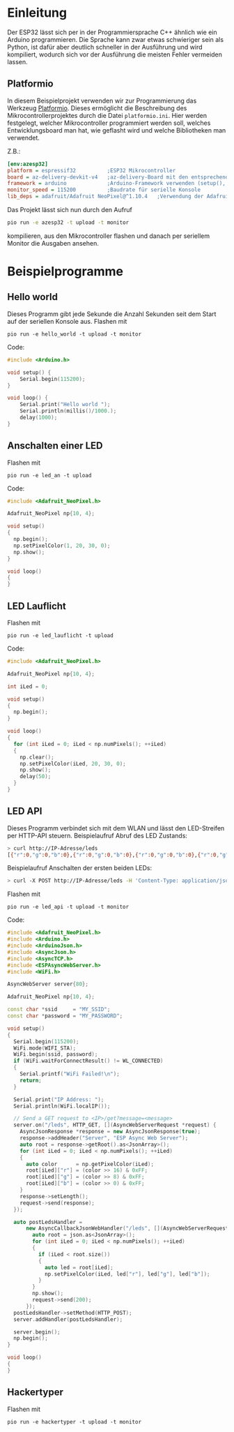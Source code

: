 # Einleitung

Der ESP32 lässt sich per in der Programmiersprache C++ ähnlich wie ein Arduino programmieren. Die Sprache kann zwar etwas schwieriger sein als Python, ist dafür aber deutlich schneller in der Ausführung und wird kompiliert, wodurch sich vor der Ausführung die meisten Fehler vermeiden lassen.

## Platformio

In diesem Beispielprojekt verwenden wir zur Programmierung das Werkzeug [Platformio](https://platformio.org/). 
Dieses ermöglicht die Beschreibung des Mikrocontrollerprojektes durch die Datei `platformio.ini`. Hier werden festgelegt, welcher Mikrocontroller programmiert werden soll, welches Entwicklungsboard man hat, wie geflasht wird und welche Bibliotheken man verwendet.

Z.B.:
```ini
[env:azesp32]
platform = espressif32          ;ESP32 Mikrocontroller
board = az-delivery-devkit-v4   ;az-delivery-Board mit den entsprechenden Pins und Bezeichnungen
framework = arduino             ;Arduino-Framework verwenden (setup(), loop(), digitalWrite(), ...)
monitor_speed = 115200          ;Baudrate für serielle Konsole
lib_deps = adafruit/Adafruit NeoPixel@^1.10.4   ;Verwendung der Adafruit NeoPixel Bibliothek
```

Das Projekt lässt sich nun durch den Aufruf
```bash
pio run -e azesp32 -t upload -t monitor
```
kompilieren, aus den Mikrocontroller flashen und danach per seriellem Monitor die Ausgaben ansehen.

# Beispielprogramme

## Hello world
Dieses Programm gibt jede Sekunde die Anzahl Sekunden seit dem Start auf der seriellen Konsole aus.
Flashen mit 
```
pio run -e hello_world -t upload -t monitor
```

Code:
```cpp
#include <Arduino.h>

void setup() {
    Serial.begin(115200);
}

void loop() {
    Serial.print("Hello world ");
    Serial.println(millis()/1000.);
    delay(1000);
}
```

## Anschalten einer LED

Flashen mit 
```
pio run -e led_an -t upload
```
Code:
```cpp
#include <Adafruit_NeoPixel.h>

Adafruit_NeoPixel np{10, 4};

void setup()
{
  np.begin();
  np.setPixelColor(1, 20, 30, 0);
  np.show();
}

void loop()
{
}
```

## LED Lauflicht

Flashen mit 
```
pio run -e led_lauflicht -t upload
```
Code:
```cpp
#include <Adafruit_NeoPixel.h>

Adafruit_NeoPixel np{10, 4};

int iLed = 0;

void setup()
{
  np.begin();
}

void loop()
{
  for (int iLed = 0; iLed < np.numPixels(); ++iLed)
  {
    np.clear();
    np.setPixelColor(iLed, 20, 30, 0);
    np.show();
    delay(50);
  }
}
```

## LED API

Dieses Programm verbindet sich mit dem WLAN und lässt den LED-Streifen per HTTP-API steuern.
Beispielaufruf Abruf des LED Zustands:
```bash
> curl http://IP-Adresse/leds
[{"r":0,"g":0,"b":0},{"r":0,"g":0,"b":0},{"r":0,"g":0,"b":0},{"r":0,"g":0,"b":0},{"r":0,"g":0,"b":0},{"r":0,"g":0,"b":0},{"r":0,"g":0,"b":0},{"r":0,"g":0,"b":0},{"r":0,"g":0,"b":0},{"r":0,"g":0,"b":0}]
```

Beispielaufruf Anschalten der ersten beiden LEDs:
```bash
> curl -X POST http://IP-Adresse/leds -H 'Content-Type: application/json' -d '[{"r":0,"g":50,"b":10},{"r":30,"g":30,"b":10}]'
```
Flashen mit 
```
pio run -e led_api -t upload -t monitor
```
Code:
```cpp
#include <Adafruit_NeoPixel.h>
#include <Arduino.h>
#include <ArduinoJson.h>
#include <AsyncJson.h>
#include <AsyncTCP.h>
#include <ESPAsyncWebServer.h>
#include <WiFi.h>

AsyncWebServer server{80};

Adafruit_NeoPixel np{10, 4};

const char *ssid     = "MY_SSID";
const char *password = "MY_PASSWORD";

void setup()
{
  Serial.begin(115200);
  WiFi.mode(WIFI_STA);
  WiFi.begin(ssid, password);
  if (WiFi.waitForConnectResult() != WL_CONNECTED)
  {
    Serial.printf("WiFi Failed!\n");
    return;
  }

  Serial.print("IP Address: ");
  Serial.println(WiFi.localIP());

  // Send a GET request to <IP>/get?message=<message>
  server.on("/leds", HTTP_GET, [](AsyncWebServerRequest *request) {
    AsyncJsonResponse *response = new AsyncJsonResponse(true);
    response->addHeader("Server", "ESP Async Web Server");
    auto root = response->getRoot().as<JsonArray>();
    for (int iLed = 0; iLed < np.numPixels(); ++iLed)
    {
      auto color      = np.getPixelColor(iLed);
      root[iLed]["r"] = (color >> 16) & 0xFF;
      root[iLed]["g"] = (color >> 8) & 0xFF;
      root[iLed]["b"] = (color >> 0) & 0xFF;
    }
    response->setLength();
    request->send(response);
  });

  auto postLedsHandler =
      new AsyncCallbackJsonWebHandler("/leds", [](AsyncWebServerRequest *request, JsonVariant &json) {
        auto root = json.as<JsonArray>();
        for (int iLed = 0; iLed < np.numPixels(); ++iLed)
        {
          if (iLed < root.size())
          {
            auto led = root[iLed];
            np.setPixelColor(iLed, led["r"], led["g"], led["b"]);
          }
        }
        np.show();
        request->send(200);
      });
  postLedsHandler->setMethod(HTTP_POST);
  server.addHandler(postLedsHandler);

  server.begin();
  np.begin();
}

void loop()
{
}
```

## Hackertyper

Flashen mit 
```
pio run -e hackertyper -t upload -t monitor
```